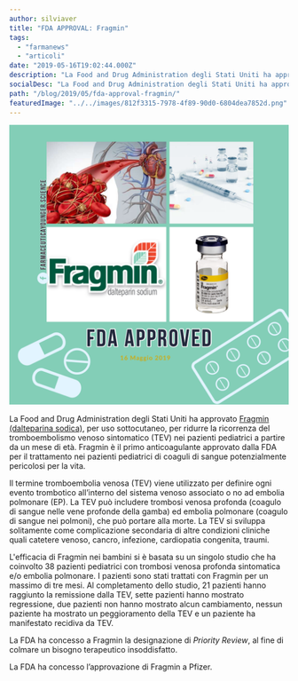```yaml
---
author: silviaver
title: "FDA APPROVAL: Fragmin"
tags:
  - "farmanews"
  - "articoli"
date: "2019-05-16T19:02:44.000Z"
description: "La Food and Drug Administration degli Stati Uniti ha approvato Fragmin (dalteparina sodica), per uso sottocutaneo, per ridurre la ricorrenza del tromboembolismo venoso sintomatico (TEV) nei pazienti pediatrici a partire da un mese di età. Fragmin è il primo anticoagulante approvato dalla FDA per il trattamento nei pazienti pediatrici di coaguli di sangue potenzialmente pericolosi per la vita."
socialDesc: "La Food and Drug Administration degli Stati Uniti ha approvato Fragmin (dalteparina sodica), per uso sottocutaneo, per ridurre la ricorrenza del tromboembolismo venoso sintomatico (TEV) nei pazienti pediatrici a partire da un mese di età. Fragmin è il primo anticoagulante approvato dalla FDA per il trattamento nei pazienti pediatrici di coaguli di sangue potenzialmente pericolosi per la vita."
path: "/blog/2019/05/fda-approval-fragmin/"
featuredImage: "../../images/812f3315-7978-4f89-90d0-6804dea7852d.png"
---
```


![](../../images/812f3315-7978-4f89-90d0-6804dea7852d.png)

La Food and Drug Administration degli Stati Uniti ha approvato [Fragmin (dalteparina sodica)](https://www.fda.gov/news-events/press-announcements/fda-approves-first-anticoagulant-blood-thinner-pediatric-patients-treat-potentially-life-threatening), per uso sottocutaneo, per ridurre la ricorrenza del tromboembolismo venoso sintomatico (TEV) nei pazienti pediatrici a partire da un mese di età. Fragmin è il primo anticoagulante approvato dalla FDA per il trattamento nei pazienti pediatrici di coaguli di sangue potenzialmente pericolosi per la vita.

Il termine tromboembolia venosa (TEV) viene utilizzato per definire ogni evento trombotico all’interno del sistema venoso associato o no ad embolia polmonare (EP). La TEV può includere trombosi venosa profonda (coagulo di sangue nelle vene profonde della gamba) ed embolia polmonare (coagulo di sangue nei polmoni), che può portare alla morte. La TEV si sviluppa solitamente come complicazione secondaria di altre condizioni cliniche quali catetere venoso, cancro, infezione, cardiopatia congenita, traumi.

L'efficacia di Fragmin nei bambini si è basata su un singolo studio che ha coinvolto 38 pazienti pediatrici con trombosi venosa profonda sintomatica e/o embolia polmonare. I pazienti sono stati trattati con Fragmin per un massimo di tre mesi. Al completamento dello studio, 21 pazienti hanno raggiunto la remissione dalla TEV, sette pazienti hanno mostrato regressione, due pazienti non hanno mostrato alcun cambiamento, nessun paziente ha mostrato un peggioramento della TEV e un paziente ha manifestato recidiva da TEV.

La FDA ha concesso a Fragmin la designazione di _Priority Review_, al fine di colmare un bisogno terapeutico insoddisfatto.

La FDA ha concesso l’approvazione di Fragmin a Pfizer.
